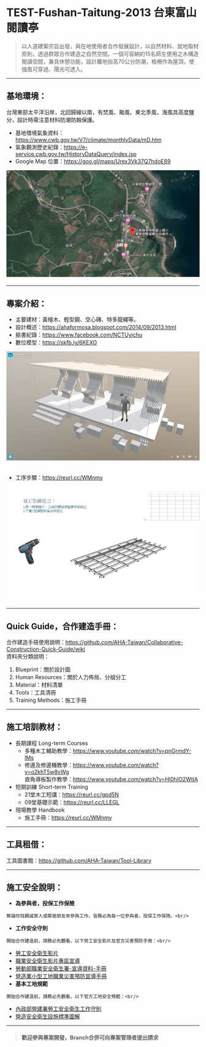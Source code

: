 # TEST-Fushan-Taitung-2013 台東富山閱讀亭
>以人道建築宗旨出發，與在地使用者合作發展設計，以自然材料、就地取材原則，透過群眾合作建造之自然空間。一個可容納約15名師生使用之木構造閱讀空間，兼具休憩功能，設計離地抬高70公分防潮，格柵作為屋頂，使強風可穿過、陽光可透入。<br/>
***
## 基地環境：<br/>
台灣東部太平洋沿岸，北回歸線以南，有焚風、颱風、東北季風，海風具高度鹽分，設計時需注意材料防潮防蝕保護。<br/>
* 基地環境氣象資料：https://www.cwb.gov.tw/V7/climate/monthlyData/mD.htm <br/>
* 氣象觀測歷史紀錄：https://e-service.cwb.gov.tw/HistoryDataQuery/index.jsp <br/>
* Google Map 位置：https://goo.gl/maps/Urex3Vk37Q7hdoE89 <br/>

![](https://github.com/AHA-Taiwan/TEST-Fushan-Taitung-2013/blob/master/README%20IMAGE/2013.png "Google Map")
***
## 專案介紹：<br/>
* 主要建材：黃檜木、輕型鋼、空心磚、特多龍繩等。<br/>
* 設計概述：https://ahaformosa.blogspot.com/2014/09/2013.html <br/>
* 臉書紀錄：https://www.facebook.com/NCTUyichu <br/>
* 數位模型：https://skfb.ly/6KEXO<br/>

![](https://github.com/AHA-Taiwan/TEST-Fushan-Taitung-2013/blob/master/README%20IMAGE/3D%20sim.png "3D")
<br/>
<br/>
* 工序步驟：https://reurl.cc/WMnmy<br/>

![](https://github.com/AHA-Taiwan/TEST-Fushan-Taitung-2013/blob/master/005.%20Training%20Methods/Handbook.gif "handbook.gif")
<br/>
<br/>
***
## Quick Guide，合作建造手冊：<br/>
合作建造手冊使用說明：https://github.com/AHA-Taiwan/Collaborative-Construction-Quick-Guide/wiki <br/>
資料夾分類說明：<br/>
1. Blueprint：關於設計圖<br/>
2. Human Resources：關於人力佈局、分組分工<br/>
3. Material：材料清單<br/>
4. Tools：工具清冊<br/>
5. Training Methods：施工手冊<br/>
***
## 施工培訓教材：<br/>
* 長期課程 Long-term Courses<br/>
   * 多種木工輔助教學：https://www.youtube.com/watch?v=pnGrmdY-lMs <br/>
   * 修邊及修邊機教學：https://www.youtube.com/watch?v=o2khT5w8vWg <br/>
直角導板製作教學：https://www.youtube.com/watch?v=HI0hIO2WtlA <br/>
* 短期訓練 Short-term Training<br/>
   * 21堂木工短講：https://reurl.cc/gpd5N <br/>
   * 09堂基礎示範：https://reurl.cc/LLEGL <br/>
* 現場教學 Handbook<br/>
   * 施工手冊：https://reurl.cc/WMnmy <br/>
***
## 工具租借：<br/>
工具圖書館：https://github.com/AHA-Taiwan/Tool-Library
***
## 施工安全說明：<br/>
* **為參與者，投保工作保險**<br/>
```
無論你找親戚家人或鄰居朋友來參與工作，皆務必為每一位參與者，投保工作保險。<br/>
```
* **工作安全守則**<br/>
```
開始合作建造前，請務必先觀看，以下勞工安全影片及官方災害預防手冊：<br/>
```
   * [勞工安全衛生影片](https://www.youtube.com/playlist?list=PLz1XScQX1xx-5OFmlnAyKtxVCDZGZWF6w) <br>
   * [職業安全衛生影片專區宣導](https://www.youtube.com/playlist?list=PLtja6wTyqnAnwDr2Z4dkwwqZAQNmCmNp3) <br>
   * [勞動部職業安全衛生署-宣導資料-手冊](https://www.osha.gov.tw/1106/1196/10141/10151/10154/) <br>
   * [營造業小型工地職業災害預防宣導手冊](https://reurl.cc/p33Nr) <br>
* **基本工地規範**<br/>
```
開始合作建造前，請務必先觀看，以下官方工地安全規範：<br/>
```
   * [內政部營建署勞工安全衛生工作守則](https://reurl.cc/YEEzo) <br>
   * [營造安全衛生設施標準圖解](https://reurl.cc/700xl) <br>
***

> #### 歡迎參與專案開發，Branch合併可向專案管理者提出請求

